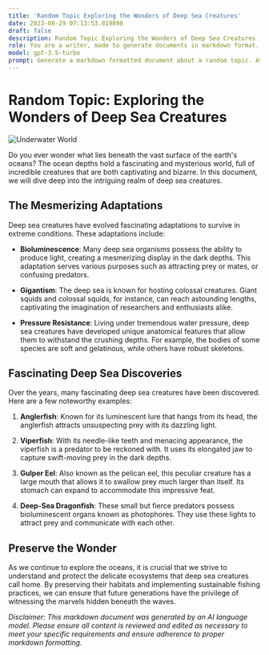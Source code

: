 ```yaml
---
title: 'Random Topic Exploring the Wonders of Deep Sea Creatures'
date: 2023-08-29 07:13:53.819898
draft: false
description: Random Topic Exploring the Wonders of Deep Sea Creatures
role: You are a writer, made to generate documents in markdown format. It is very important that all of the documents you generate are in valid markdown format.
model: gpt-3.5-turbo
prompt: Generate a markdown formatted document about a random topic. At the bottom, include a disclaimer explaining that the document was generated by you. The first line of the document should be the title. Make sure that the entire document is in proper markdown format, using a mix of various tags to make the document visually appealing.
---
```


# Random Topic: Exploring the Wonders of Deep Sea Creatures

![Underwater World](https://example.com/underwater_image.jpg)

Do you ever wonder what lies beneath the vast surface of the earth's oceans? The ocean depths hold a fascinating and mysterious world, full of incredible creatures that are both captivating and bizarre. In this document, we will dive deep into the intriguing realm of deep sea creatures.

## The Mesmerizing Adaptations

Deep sea creatures have evolved fascinating adaptations to survive in extreme conditions. These adaptations include:

- **Bioluminescence**: Many deep sea organisms possess the ability to produce light, creating a mesmerizing display in the dark depths. This adaptation serves various purposes such as attracting prey or mates, or confusing predators.

- **Gigantism**: The deep sea is known for hosting colossal creatures. Giant squids and colossal squids, for instance, can reach astounding lengths, captivating the imagination of researchers and enthusiasts alike.

- **Pressure Resistance**: Living under tremendous water pressure, deep sea creatures have developed unique anatomical features that allow them to withstand the crushing depths. For example, the bodies of some species are soft and gelatinous, while others have robust skeletons.

## Fascinating Deep Sea Discoveries

Over the years, many fascinating deep sea creatures have been discovered. Here are a few noteworthy examples:

1. **Anglerfish**: Known for its luminescent lure that hangs from its head, the anglerfish attracts unsuspecting prey with its dazzling light.

2. **Viperfish**: With its needle-like teeth and menacing appearance, the viperfish is a predator to be reckoned with. It uses its elongated jaw to capture swift-moving prey in the dark depths.

3. **Gulper Eel**: Also known as the pelican eel, this peculiar creature has a large mouth that allows it to swallow prey much larger than itself. Its stomach can expand to accommodate this impressive feat.

4. **Deep-Sea Dragonfish**: These small but fierce predators possess bioluminescent organs known as photophores. They use these lights to attract prey and communicate with each other.

## Preserve the Wonder

As we continue to explore the oceans, it is crucial that we strive to understand and protect the delicate ecosystems that deep sea creatures call home. By preserving their habitats and implementing sustainable fishing practices, we can ensure that future generations have the privilege of witnessing the marvels hidden beneath the waves.

*Disclaimer: This markdown document was generated by an AI language model. Please ensure all content is reviewed and edited as necessary to meet your specific requirements and ensure adherence to proper markdown formatting.*